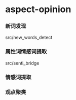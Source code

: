 # aspect-opinion


### 新词发现
src/new_words_detect
### 属性词情感词提取
src/senti_bridge

### 情感词提取

### 观点聚类


